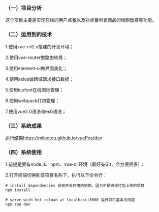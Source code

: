 ### （一）项目分析
这个项目主要是实现在线的用户点餐以及对点餐列表商品的增删改查等功能。

### （二）运用到的技术
1.使用vue-cli2.x搭建的开发环境；

2.使用vue-router做路由转换；

3.使用element-ui做界面美化；

4.使用axios做跨域请求接口数据；

5.使用icofont在线图标管理；

6.使用webpack打包管理；

7.使用vue2.0语法和es6语法；

### （三）系统成果
[运行结果https://milaotou.github.io/vuePos/dev](https://milaotou.github.io/vuePos/dev)


### （四）系统使用

1.前提是要有node.js、npm、vue-cli环境（最好有Git，会方便很多）；

2.打开终端切换到该项目名称下，执行以下命令行：
```
# install dependencies 安装开发环境的依赖，因为不是直接打包上传的项目
npm install

# serve with hot reload at localhost:8080 运行项目基本没问题
npm run dev
```